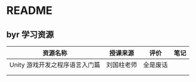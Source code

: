 # README

## byr 学习资源

| 资源名称                       | 授课来源   | 评价     | 笔记 |
| ------------------------------ | ---------- | -------- | ---- |
| Unity 游戏开发之程序语言入门篇 | 刘国柱老师 | 全是废话 |      |
|                                |            |          |      |
|                                |            |          |      |

